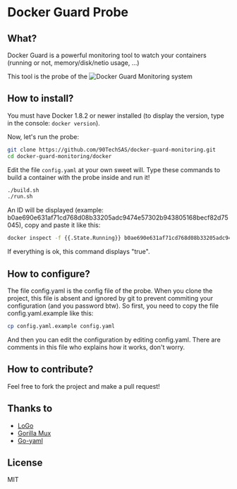 # Docker Guard Probe

## What?

Docker Guard is a powerful monitoring tool to watch your containers (running or not, memory/disk/netio usage, ...)

This tool is the probe of the ![Docker Guard Monitoring system](https://github.com/90TechSAS/docker-guard-monitoring)

## How to install?

You must have Docker 1.8.2 or newer installed (to display the version, type in the console: ```docker version```).

Now, let's run the probe:

```bash
git clone https://github.com/90TechSAS/docker-guard-monitoring.git
cd docker-guard-monitoring/docker
```

Edit the file ```config.yaml``` at your own sweet will.
Type these commands to build a container with the probe inside and run it!

```bash
./build.sh
./run.sh
```

An ID will be displayed (example: b0ae690e631af71cd768d08b33205adc9474e57302b943805168becf82d75045), copy and paste it like this:

```bash
docker inspect -f {{.State.Running}} b0ae690e631af71cd768d08b33205adc9474e57302b943805168becf82d75045
```

If everything is ok, this command displays "true".

## How to configure?

The file config.yaml is the config file of the probe. When you clone the project, this file is absent and ignored by git to prevent commiting your configuration (and you password btw). So first, you need to copy the file config.yaml.example like this:

```bash
cp config.yaml.example config.yaml
```

And then you can edit the configuration by editing config.yaml.
There are comments in this file who explains how it works, don't worry.

## How to contribute?

Feel free to fork the project and make a pull request!

## Thanks to

* [LoGo](https://github.com/Nurza/LoGo)
* [Gorilla Mux](https://github.com/gorilla/mux)
* [Go-yaml](https://github.com/go-yaml/yaml)

## License

MIT
